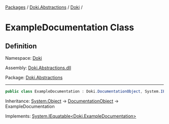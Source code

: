 [Packages](../../README.md) / [Doki.Abstractions](../README.md) / [Doki](README.md) / 

# ExampleDocumentation Class

## Definition

Namespace: [Doki](README.md)

Assembly: [Doki.Abstractions.dll](../README.md)

Package: [Doki.Abstractions](https://www.nuget.org/packages/Doki.Abstractions)

---

```csharp
public class ExampleDocumentation : Doki.DocumentationObject, System.IEquatable<Doki.ExampleDocumentation>
```

Inheritance: [System.Object](https://learn.microsoft.com/en-us/dotnet/api/System.Object) → [DocumentationObject](Doki.DocumentationObject.md) → ExampleDocumentation

Implements: [System.IEquatable&lt;Doki.ExampleDocumentation&gt;](https://learn.microsoft.com/en-us/dotnet/api/System.IEquatable&lt;Doki.ExampleDocumentation&gt;)

